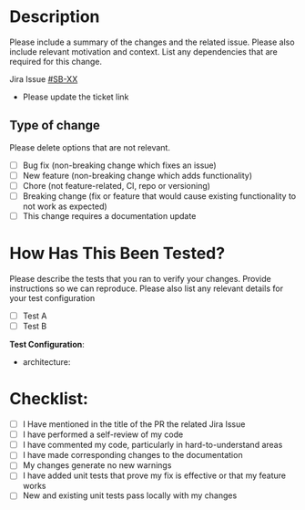 # Description

Please include a summary of the changes and the related issue. Please also include relevant motivation and context. List any dependencies that are required for this change.

Jira Issue [#SB-XX](https://app.clickup.com/t/86cykwjq0)

- Please update the ticket link

## Type of change

Please delete options that are not relevant.

- [ ] Bug fix (non-breaking change which fixes an issue)
- [ ] New feature (non-breaking change which adds functionality)
- [ ] Chore (not feature-related, CI, repo or versioning)
- [ ] Breaking change (fix or feature that would cause existing functionality to not work as expected)
- [ ] This change requires a documentation update

# How Has This Been Tested?

Please describe the tests that you ran to verify your changes.
Provide instructions so we can reproduce.
Please also list any relevant details for your test configuration

- [ ] Test A
- [ ] Test B

**Test Configuration**:

- architecture:

# Checklist:

- [ ] I Have mentioned in the title of the PR the related Jira Issue
- [ ] I have performed a self-review of my code
- [ ] I have commented my code, particularly in hard-to-understand areas
- [ ] I have made corresponding changes to the documentation
- [ ] My changes generate no new warnings
- [ ] I have added unit tests that prove my fix is effective or that my feature works
- [ ] New and existing unit tests pass locally with my changes
